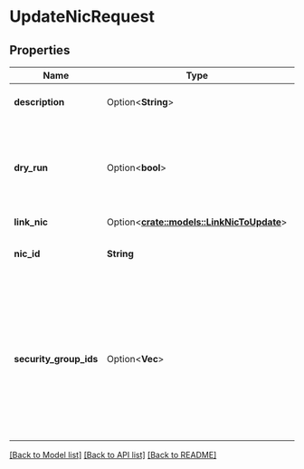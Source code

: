 # UpdateNicRequest

## Properties

Name | Type | Description | Notes
------------ | ------------- | ------------- | -------------
**description** | Option<**String**> | A new description for the NIC. | [optional]
**dry_run** | Option<**bool**> | If true, checks whether you have the required permissions to perform the action. | [optional]
**link_nic** | Option<[**crate::models::LinkNicToUpdate**](LinkNicToUpdate.md)> |  | [optional]
**nic_id** | **String** | The ID of the NIC you want to modify. | 
**security_group_ids** | Option<**Vec<String>**> | One or more IDs of security groups for the NIC.<br /> You must specify at least one group, even if you use the default security group in the Net. | [optional]

[[Back to Model list]](../README.md#documentation-for-models) [[Back to API list]](../README.md#documentation-for-api-endpoints) [[Back to README]](../README.md)


